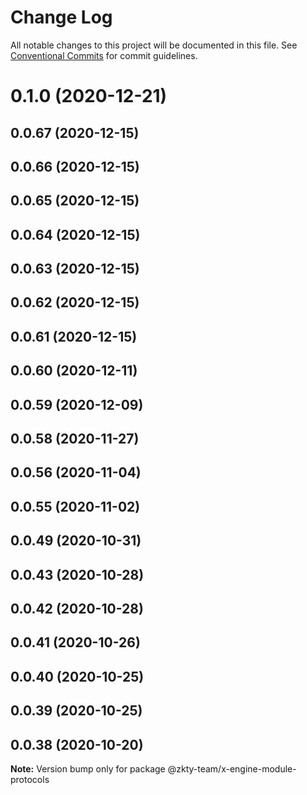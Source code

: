 # Change Log

All notable changes to this project will be documented in this file.
See [Conventional Commits](https://conventionalcommits.org) for commit guidelines.

# 0.1.0 (2020-12-21)



## 0.0.67 (2020-12-15)



## 0.0.66 (2020-12-15)



## 0.0.65 (2020-12-15)



## 0.0.64 (2020-12-15)



## 0.0.63 (2020-12-15)



## 0.0.62 (2020-12-15)



## 0.0.61 (2020-12-15)



## 0.0.60 (2020-12-11)



## 0.0.59 (2020-12-09)



## 0.0.58 (2020-11-27)



## 0.0.56 (2020-11-04)



## 0.0.55 (2020-11-02)



## 0.0.49 (2020-10-31)



## 0.0.43 (2020-10-28)



## 0.0.42 (2020-10-28)



## 0.0.41 (2020-10-26)



## 0.0.40 (2020-10-25)



## 0.0.39 (2020-10-25)



## 0.0.38 (2020-10-20)

**Note:** Version bump only for package @zkty-team/x-engine-module-protocols
